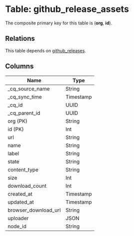# Table: github_release_assets

The composite primary key for this table is (**org**, **id**).

## Relations

This table depends on [github_releases](github_releases.md).

## Columns

| Name          | Type          |
| ------------- | ------------- |
|_cq_source_name|String|
|_cq_sync_time|Timestamp|
|_cq_id|UUID|
|_cq_parent_id|UUID|
|org (PK)|String|
|id (PK)|Int|
|url|String|
|name|String|
|label|String|
|state|String|
|content_type|String|
|size|Int|
|download_count|Int|
|created_at|Timestamp|
|updated_at|Timestamp|
|browser_download_url|String|
|uploader|JSON|
|node_id|String|